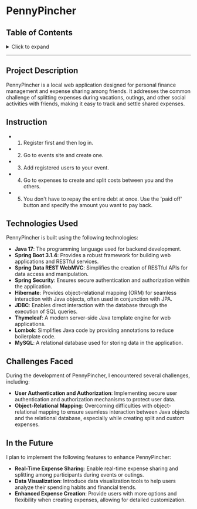 # PennyPincher

## Table of Contents

<details>
<summary>Click to expand</summary>

- [Project Description](#project-description)
- [Instruction](#instruction)
- [Technologies Used](#technologies-used)
- [Challenges Faced](#challenges-faced)
- [In the Future](#in-the-future)

</details>

---

## Project Description

PennyPincher is a local web application designed for personal finance management and expense sharing among friends. It addresses the common challenge of splitting expenses during vacations, outings, and other social activities with friends, making it easy to track and settle shared expenses.

## Instruction
- 1. Register first and then log in.
- 2. Go to events site and create one.
- 3. Add registered users to your event.
- 4. Go to expenses to create and split costs between you and the others.
- 5. You don't have to repay the entire debt at once. Use the 'paid off' button and specify the amount you want to pay back.

## Technologies Used

PennyPincher is built using the following technologies:

- **Java 17**: The programming language used for backend development.
- **Spring Boot 3.1.4**: Provides a robust framework for building web applications and RESTful services.
- **Spring Data REST WebMVC**: Simplifies the creation of RESTful APIs for data access and manipulation.
- **Spring Security**: Ensures secure authentication and authorization within the application.
- **Hibernate**: Provides object-relational mapping (ORM) for seamless interaction with Java objects, often used in conjunction with JPA.
- **JDBC**: Enables direct interaction with the database through the execution of SQL queries.
- **Thymeleaf**: A modern server-side Java template engine for web applications.
- **Lombok**: Simplifies Java code by providing annotations to reduce boilerplate code.
- **MySQL**: A relational database used for storing data in the application.

## Challenges Faced

During the development of PennyPincher, I encountered several challenges, including:

- **User Authentication and Authorization**: Implementing secure user authentication and authorization mechanisms to protect user data.
- **Object-Relational Mapping**: Overcoming difficulties with object-relational mapping to ensure seamless interaction between Java objects and the relational database, especially while creating split and custom expenses.

## In the Future

I plan to implement the following features to enhance PennyPincher:

- **Real-Time Expense Sharing**: Enable real-time expense sharing and splitting among participants during events or outings.
- **Data Visualization**: Introduce data visualization tools to help users analyze their spending habits and financial trends.
- **Enhanced Expense Creation**: Provide users with more options and flexibility when creating expenses, allowing for detailed customization.






